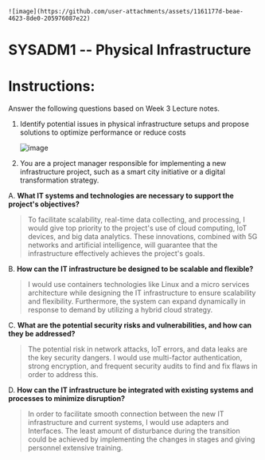     ![image](https://github.com/user-attachments/assets/1161177d-beae-4623-8de0-205976087e22)



# SYSADM1 -- Physical Infrastructure

# Instructions:  

Answer the following questions based on Week 3 Lecture notes.

1.  Identify potential issues in physical infrastructure setups and
    propose solutions to optimize performance or reduce costs
    
    ![image](https://github.com/user-attachments/assets/cbe95edb-4647-47ce-bd4b-d67c4940adac)

2.  You are a project manager responsible for implementing a new
    infrastructure project, such as a smart city initiative or a digital
    transformation strategy.
    
A.  **What IT systems and technologies are necessary to support the
    project\'s objectives?**

> To facilitate scalability, real-time data collecting, and processing,
> I would give top priority to the project\'s use of cloud computing,
> IoT devices, and big data analytics. These innovations, combined with
> 5G networks and artificial intelligence, will guarantee that the
> infrastructure effectively achieves the project\'s goals.

B.  **How can the IT infrastructure be designed to be scalable and
    flexible?**

> I would use containers technologies like Linux and a micro services
> architecture while designing the IT infrastructure to ensure
> scalability and flexibility. Furthermore, the system can expand
> dynamically in response to demand by utilizing a hybrid cloud
> strategy.

C.  **What are the potential security risks and vulnerabilities, and how
    can they be addressed?**

> The potential risk in network attacks, IoT errors, and data leaks are
> the key security dangers. I would use multi-factor authentication,
> strong encryption, and frequent security audits to find and fix flaws
> in order to address this.

D.  **How can the IT infrastructure be integrated with existing systems
    and processes to minimize disruption?**

> In order to facilitate smooth connection between the new IT
> infrastructure and current systems, I would use adapters and
> Interfaces. The least amount of disturbance during the transition
> could be achieved by implementing the changes in stages and giving
> personnel extensive training.
